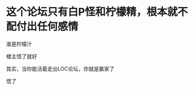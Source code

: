 # 这个论坛只有白P怪和柠檬精，根本就不配付出任何感情


谁是柠檬汁

楼主悟了就好<img src="static/image/smiley/default/lol.gif" smilieid="12" border="0" alt="" />

其实，当你能活着走出LOC论坛，你就是赢家了 <img src="static/image/smiley/default/lol.gif" smilieid="12" border="0" alt="" />

悟了
